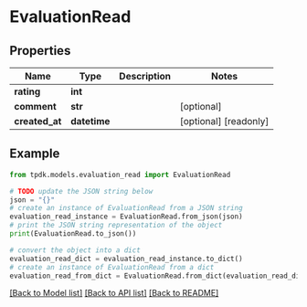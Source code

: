 # EvaluationRead



## Properties

Name | Type | Description | Notes
------------ | ------------- | ------------- | -------------
**rating** | **int** |  | 
**comment** | **str** |  | [optional] 
**created_at** | **datetime** |  | [optional] [readonly] 

## Example

```python
from tpdk.models.evaluation_read import EvaluationRead

# TODO update the JSON string below
json = "{}"
# create an instance of EvaluationRead from a JSON string
evaluation_read_instance = EvaluationRead.from_json(json)
# print the JSON string representation of the object
print(EvaluationRead.to_json())

# convert the object into a dict
evaluation_read_dict = evaluation_read_instance.to_dict()
# create an instance of EvaluationRead from a dict
evaluation_read_from_dict = EvaluationRead.from_dict(evaluation_read_dict)
```
[[Back to Model list]](../README.md#documentation-for-models) [[Back to API list]](../README.md#documentation-for-api-endpoints) [[Back to README]](../README.md)


